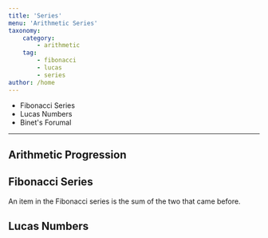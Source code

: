 ```yaml
---
title: 'Series'
menu: 'Arithmetic Series'
taxonomy:
    category:
        - arithmetic
    tag:
        - fibonacci
        - lucas
        - series
author: /home
---
```


- Fibonacci Series
- Lucas Numbers
- Binet's Forumal

___

## Arithmetic Progression

## Fibonacci Series
An item in the Fibonacci series is the sum of the two that came before.

## Lucas Numbers
